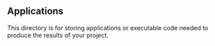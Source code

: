 ## Applications
This directory is for storing applications or executable code needed to produce the results of your project.